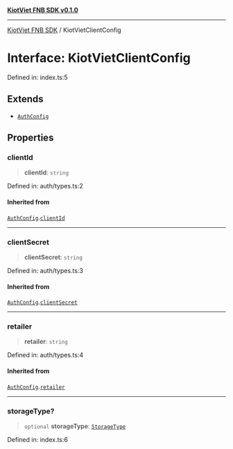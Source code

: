 [**KiotViet FNB SDK v0.1.0**](../README.md)

***

[KiotViet FNB SDK](../README.md) / KiotVietClientConfig

# Interface: KiotVietClientConfig

Defined in: index.ts:5

## Extends

- [`AuthConfig`](AuthConfig.md)

## Properties

### clientId

> **clientId**: `string`

Defined in: auth/types.ts:2

#### Inherited from

[`AuthConfig`](AuthConfig.md).[`clientId`](AuthConfig.md#clientid)

***

### clientSecret

> **clientSecret**: `string`

Defined in: auth/types.ts:3

#### Inherited from

[`AuthConfig`](AuthConfig.md).[`clientSecret`](AuthConfig.md#clientsecret)

***

### retailer

> **retailer**: `string`

Defined in: auth/types.ts:4

#### Inherited from

[`AuthConfig`](AuthConfig.md).[`retailer`](AuthConfig.md#retailer)

***

### storageType?

> `optional` **storageType**: [`StorageType`](../type-aliases/StorageType.md)

Defined in: index.ts:6
